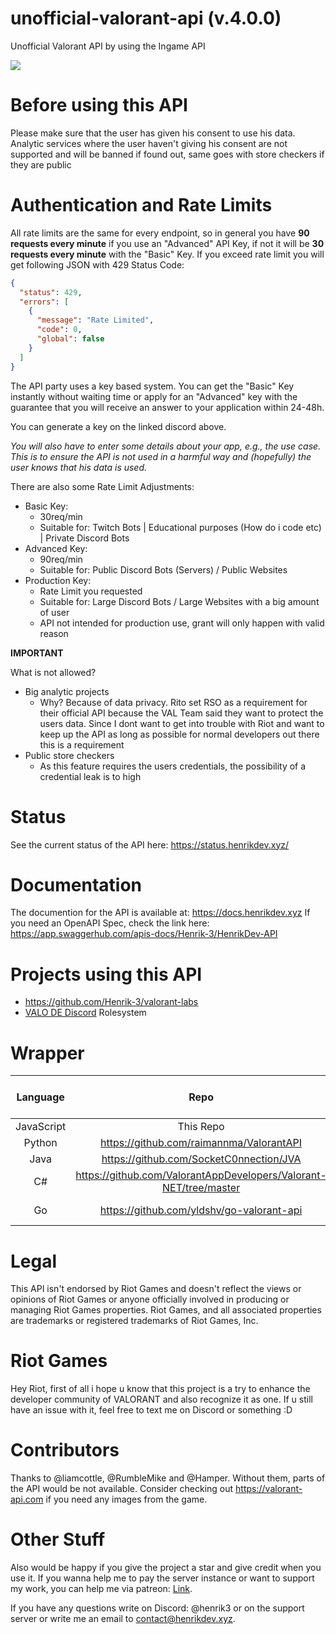 # unofficial-valorant-api (v.4.0.0)
Unofficial Valorant API by using the Ingame API
<br>

<a href="https://discord.gg/X3GaVkX2YN" target="_blank"><img src="https://discordapp.com/api/guilds/704231681309278228/widget.png?style=banner2"/></a>

# Before using this API
Please make sure that the user has given his consent to use his data. Analytic services where the user haven't giving his consent are not supported and will be banned if found out, same goes with store checkers if they are public

# Authentication and Rate Limits
All rate limits are the same for every endpoint, so in general you have **90 requests every minute** if you use an "Advanced" API Key, if not it will be **30 requests every minute** with the "Basic" Key.
If you exceed rate limit you will get following JSON with 429 Status Code:
```json
{
  "status": 429,
  "errors": [
    {
      "message": "Rate Limited",
      "code": 0,
      "global": false
    }
  ]
}
```
The API party uses a key based system.
You can get the "Basic" Key instantly without waiting time or apply for an "Advanced" key with the guarantee that you will receive an answer to your application within 24-48h. 

You can generate a key on the linked discord above. 

*You will also have to enter some details about your app, e.g., the use case. This is to ensure the API is not used in a harmful way and (hopefully) the user knows that his data is used.*

There are also some Rate Limit Adjustments:
- Basic Key: 
    - 30req/min
    - Suitable for: Twitch Bots | Educational purposes (How do i code etc) | Private Discord Bots
- Advanced Key:
    - 90req/min
    - Suitable for: Public Discord Bots (Servers) / Public Websites
- Production Key:
    - Rate Limit you requested
    - Suitable for: Large Discord Bots / Large Websites with a big amount of user
    - API not intended for production use, grant will only happen with valid reason
    
**IMPORTANT**

What is not allowed?
- Big analytic projects
    - Why? Because of data privacy. Rito set RSO as a requirement for their official API because the VAL Team said they want to protect the users data. Since I dont want to get into trouble with Riot and want to keep up the API as long as possible for normal developers out there this is a requirement
- Public store checkers
    - As this feature requires the users credentials, the possibility of a credential leak is to high

# Status
See the current status of the API here: https://status.henrikdev.xyz/

# Documentation
The documention for the API is available at: https://docs.henrikdev.xyz
If you need an OpenAPI Spec, check the link here: https://app.swaggerhub.com/apis-docs/Henrik-3/HenrikDev-API
  
# Projects using this API
- https://github.com/Henrik-3/valorant-labs
- [VALO DE Discord](https://discord.gg/valode) Rolesystem

# Wrapper
| Language | Repo | API Version | Up To Date? | Documentation (if available)
| :-: | :-: | :-: | :-: | :-: |
| JavaScript | This Repo | v2.3.0 | ❌ | - |
| Python | https://github.com/raimannma/ValorantAPI | v3.0.2 | ❌ | https://raimannma.github.io/ValorantAPI/ |
| Java | https://github.com/SocketC0nnection/JVA | v.2.6.2 | ❌ | - |
| C# | https://github.com/ValorantAppDevelopers/Valorant-NET/tree/master | v.1.6.2 | ❌ | - |
| Go | https://github.com/yldshv/go-valorant-api | v3.0.2 | ❌ | https://pkg.go.dev/github.com/yldshv/go-valorant-api#VAPI |

# Legal
This API isn't endorsed by Riot Games and doesn't reflect the views or opinions of Riot Games or anyone officially involved in producing or managing Riot Games properties. Riot Games, and all associated properties are trademarks or registered trademarks of Riot Games, Inc.

# Riot Games
Hey Riot, first of all i hope u know that this project is a try to enhance the developer community of VALORANT and also recognize it as one. If u still have an issue with it, feel free to text me on Discord or something :D

# Contributors
Thanks to @liamcottle, @RumbleMike and @Hamper. Without them, parts of the API would be not available.
Consider checking out https://valorant-api.com if you need any images from the game.

# Other Stuff
Also would be happy if you give the project a star and give credit when you use it. If you wanna help me to pay the server instance or want to support my work, you can help me via patreon: [Link](https://www.patreon.com/henrikdev).

If you have any questions write on Discord: @henrik3 or on the support server or write me an email to contact@henrikdev.xyz. 
